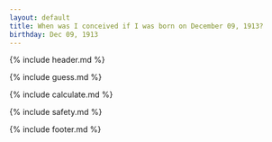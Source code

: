 ```yaml
---
layout: default
title: When was I conceived if I was born on December 09, 1913?
birthday: Dec 09, 1913
---
```


{% include header.md %}

{% include guess.md %}

{% include calculate.md %}

{% include safety.md %}

{% include footer.md %}



